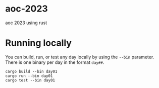 # aoc-2023
aoc 2023 using rust

# Running locally
You can build, run, or test any day locally by using the `--bin` parameter. There is one binary per day in the format `day##`.
```
cargo build --bin day01
cargo run --bin day01
cargo test --bin day01
```
